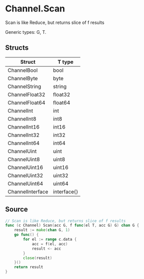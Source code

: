 # Channel.Scan

Scan is like Reduce, but returns slice of f results

Generic types: G, T.

## Structs

| Struct | T type |
| ------ | ------ |
| ChannelBool | bool |
| ChannelByte | byte |
| ChannelString | string |
| ChannelFloat32 | float32 |
| ChannelFloat64 | float64 |
| ChannelInt | int |
| ChannelInt8 | int8 |
| ChannelInt16 | int16 |
| ChannelInt32 | int32 |
| ChannelInt64 | int64 |
| ChannelUint | uint |
| ChannelUint8 | uint8 |
| ChannelUint16 | uint16 |
| ChannelUint32 | uint32 |
| ChannelUint64 | uint64 |
| ChannelInterface | interface{} |


## Source

```go
// Scan is like Reduce, but returns slice of f results
func (c Channel) Scan(acc G, f func(el T, acc G) G) chan G {
	result := make(chan G, 1)
	go func() {
		for el := range c.data {
			acc = f(el, acc)
			result <- acc
		}
		close(result)
	}()
	return result
}
```

